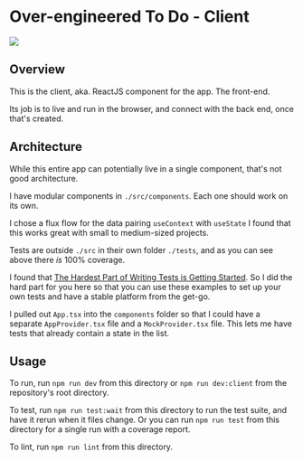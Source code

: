 # Over-engineered To Do - Client

![](https://img.shields.io/badge/Coverage-100%25-83A603.svg?prefix=$coverage$)

## Overview

This is the client, aka. ReactJS component for the app. The front-end.

Its job is to live and run in the browser, and connect with the back end, once that's created.

## Architecture

While this entire app can potentially live in a single component, that's not good architecture. 

I have modular components in `./src/components`. Each one should work on its own.

I chose a flux flow for the data pairing `useContext` with `useState` I found that this works great with small to medium-sized projects.

Tests are outside `./src` in their own folder `./tests`, and as you can see above there _is_ 100% coverage.

I found that [The Hardest Part of Writing Tests is Getting Started](https://shopify.engineering/the-hardest-part-of-writing-tests-is-getting-started). 
So I did the hard part for you here so that you can use these examples to set up your own tests and have a stable platform from the get-go. 

I pulled out `App.tsx` into the `components` folder so that I could have a separate `AppProvider.tsx` file and a `MockProvider.tsx` file.
This lets me have tests that already contain a state in the list. 

## Usage

To run, run `npm run dev` from this directory or `npm run dev:client` from the repository's root directory.

To test, run `npm run test:wait` from this directory to run the test suite, and have it rerun when it files change. 
Or you can run `npm run test` from this directory for a single run with a coverage report. 

To lint, run `npm run lint` from this directory.

